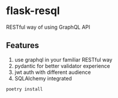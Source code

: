 # flask-resql

RESTful way of using GraphQL API

## Features

1. use graphql in your familiar RESTful way
2. pydantic for better validator experience
3. jwt auth with different audience
4. SQLAlchemy integrated

```
poetry install
```
